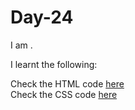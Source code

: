 # Day-24
I am .

I learnt the following:


Check the HTML code [here](./.html)  
Check the CSS code [here](./.css)